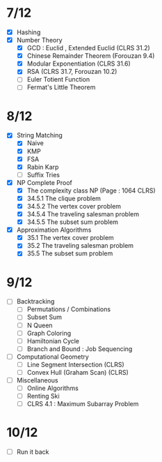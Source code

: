 # 7/12
- [x] Hashing
- [x] Number Theory
	- [x] GCD : Euclid , Extended Euclid (CLRS 31.2)
	- [x] Chinese Remainder Theorem (Forouzan 9.4)
	- [x] Modular Exponentiation (CLRS 31.6)
	- [x] RSA (CLRS 31.7, Forouzan 10.2)
	- [ ] Euler Totient Function
	- [ ] Fermat's Little Theorem

# 8/12
- [x] String Matching
	- [x] Naive
	- [x] KMP
	- [x] FSA
	- [x] Rabin Karp
	- [ ] Suffix Tries
- [x] NP Complete Proof
	- [x] The complexity class NP (Page : 1064 CLRS)
	- [x] 34.5.1 The clique problem
	- [x] 34.5.2 The vertex cover problem
	- [x] 34.5.4 The traveling salesman problem
	- [x] 34.5.5 The subset sum problem
- [x] Approximation Algorithms 
	- [x] 35.1 The vertex cover problem
	- [x] 35.2 The traveling salesman problem
	- [x] 35.5 The subset sum problem

# 9/12
- [ ] Backtracking
	- [ ]  Permutations / Combinations
	- [ ] Subset Sum
	- [ ] N Queen
	- [ ] Graph Coloring
	- [ ] Hamiltonian Cycle
	- [ ] Branch and Bound : Job Sequencing
- [ ] Computational Geometry
	- [ ]  Line Segment Intersection (CLRS)
	- [ ] Convex Hull (Graham Scan) (CLRS)
- [ ] Miscellaneous
	- [ ] Online Algorithms
	- [ ] Renting Ski
	- [ ] CLRS 4.1 : Maximum Subarray Problem
# 10/12
- [ ] Run it back